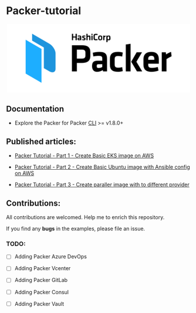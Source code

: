 # Packer-tutorial

<p align="center" style="text-align:center;">
  <a href="https://www.packer.io">
    <img alt="HashiCorp Packer logo" src="image/logo-packer-padded.svg" width="500" />
  </a>
</p>

## Documentation

* Explore the Packer for Packer [CLI](https://www.packer.io/downloads) >= v1.8.0+

## Published articles:

 - [Packer Tutorial - Part 1 - Create Basic EKS image on AWS]()

 - [Packer Tutorial - Part 2 - Create Basic Ubuntu image with Ansible config on AWS]()

 - [Packer Tutorial - Part 3 - Create paraller image with to different provider]()


## Contributions:

All contributions are welcomed. Help me to enrich this repository.

If you find any **bugs** in the examples, please file an issue.

### TODO:

 - [ ] Adding Packer Azure DevOps
 - [ ] Adding Packer Vcenter
 - [ ] Adding Packer GitLab
 - [ ] Adding Packer Consul
 - [ ] Adding Packer Vault

